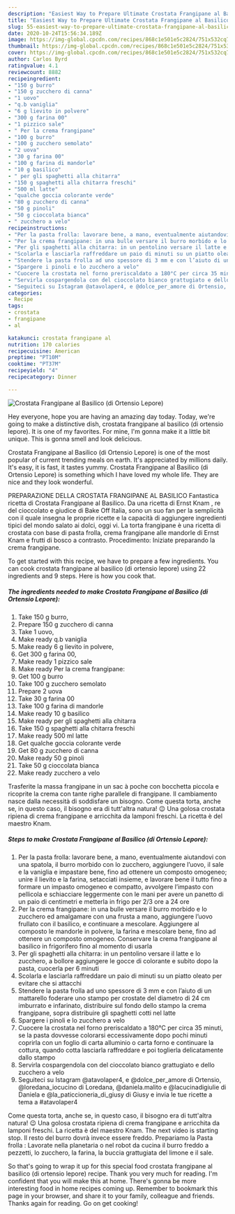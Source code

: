 ```yaml
---
description: "Easiest Way to Prepare Ultimate Crostata Frangipane al Basilico (di Ortensio Lepore)"
title: "Easiest Way to Prepare Ultimate Crostata Frangipane al Basilico (di Ortensio Lepore)"
slug: 55-easiest-way-to-prepare-ultimate-crostata-frangipane-al-basilico-di-ortensio-lepore
date: 2020-10-24T15:56:34.189Z
image: https://img-global.cpcdn.com/recipes/868c1e501e5c2824/751x532cq70/crostata-frangipane-al-basilico-di-ortensio-lepore-recipe-main-photo.jpg
thumbnail: https://img-global.cpcdn.com/recipes/868c1e501e5c2824/751x532cq70/crostata-frangipane-al-basilico-di-ortensio-lepore-recipe-main-photo.jpg
cover: https://img-global.cpcdn.com/recipes/868c1e501e5c2824/751x532cq70/crostata-frangipane-al-basilico-di-ortensio-lepore-recipe-main-photo.jpg
author: Carlos Byrd
ratingvalue: 4.1
reviewcount: 8882
recipeingredient:
- "150 g burro"
- "150 g zucchero di canna"
- "1 uovo"
- "q.b vaniglia"
- "6 g lievito in polvere"
- "300 g farina 00"
- "1 pizzico sale"
- " Per la crema frangipane"
- "100 g burro"
- "100 g zucchero semolato"
- "2 uova"
- "30 g farina 00"
- "100 g farina di mandorle"
- "10 g basilico"
- " per gli spaghetti alla chitarra"
- "150 g spaghetti alla chitarra freschi"
- "500 ml latte"
- "qualche goccia colorante verde"
- "80 g zucchero di canna"
- "50 g pinoli"
- "50 g cioccolata bianca"
- " zucchero a velo"
recipeinstructions:
- "Per la pasta frolla: lavorare bene, a mano, eventualmente aiutandovi con una spatola, il burro morbido con lo zucchero, aggiungere l’uovo, il sale e la vaniglia e impastare bene, fino ad ottenere un composto omogeneo; unire il lievito e la farina, setacciati insieme, e lavorare bene il tutto fino a formare un impasto omogeneo e compatto, avvolgere l’impasto con pellicola e schiacciare leggermente con le mani per avere un panetto di un paio di centimetri e metterla in frigo per 2/3 ore a 24 ore"
- "Per la crema frangipane: in una bulle versare il burro morbido e lo zucchero ed amalgamare con una frusta a mano, aggiungere l’uovo frullato con il basilico, e continuare a mescolare. Aggiungere al composto le mandorle in polvere, la farina e mescolare bene, fino ad ottenere un composto omogeneo. Conservare la crema frangipane al basilico in frigorifero fino al momento di usarla"
- "Per gli spaghetti alla chitarra: in un pentolino versare il latte e lo zucchero, a bollore aggiungere le gocce di colorante e subito dopo la pasta, cuocerla per 6 minuti"
- "Scolarla e lasciarla raffreddare un paio di minuti su un piatto oleato per evitare che si attacchi"
- "Stendere la pasta frolla ad uno spessore di 3 mm e con l’aiuto di un mattarello foderare uno stampo per crostate del diametro di 24 cm imburrato e infarinato, distribuire sul fondo dello stampo la crema frangipane, sopra distribuire gli spaghetti cotti nel latte"
- "Spargere i pinoli e lo zucchero a velo"
- "Cuocere la crostata nel forno preriscaldato a 180°C per circa 35 minuti, se la pasta dovvesse colorarsi eccessivamente dopo pochi minuti coprirla con un foglio di carta alluminio o carta forno e continuare la cottura, quando cotta lasciarla raffreddare e poi toglierla delicatamente dallo stampo"
- "Servirla cospargendola con del cioccolato bianco grattugiato e dello zucchero a velo"
- "Seguiteci su Istagram @atavolaper4, e @dolce_per_amore di Ortensio, @loredana_iocucino di Loredana, @daniela.malito e @lacucinadigiulie di Daniela e @la_paticcioneria_di_giusy di Giusy e invia le tue ricette a tema a #atavolaper4"
categories:
- Recipe
tags:
- crostata
- frangipane
- al

katakunci: crostata frangipane al 
nutrition: 170 calories
recipecuisine: American
preptime: "PT10M"
cooktime: "PT37M"
recipeyield: "4"
recipecategory: Dinner

---
```



![Crostata Frangipane al Basilico (di Ortensio Lepore)](https://img-global.cpcdn.com/recipes/868c1e501e5c2824/751x532cq70/crostata-frangipane-al-basilico-di-ortensio-lepore-recipe-main-photo.jpg)

Hey everyone, hope you are having an amazing day today. Today, we're going to make a distinctive dish, crostata frangipane al basilico (di ortensio lepore). It is one of my favorites. For mine, I'm gonna make it a little bit unique. This is gonna smell and look delicious.

Crostata Frangipane al Basilico (di Ortensio Lepore) is one of the most popular of current trending meals on earth. It's appreciated by millions daily. It's easy, it is fast, it tastes yummy. Crostata Frangipane al Basilico (di Ortensio Lepore) is something which I have loved my whole life. They are nice and they look wonderful.

PREPARAZIONE DELLA CROSTATA FRANGIPANE AL BASILICO Fantastica ricetta di Crostata Frangipane al Basilico. Da una ricetta di Ernst Knam , re del cioccolato e giudice di Bake Off Italia, sono un suo fan per la semplicità con il quale insegna le proprie ricette e la capacità di aggiungere ingredienti tipici del mondo salato ai dolci, oggi vi. La torta frangipane è una ricetta di crostata con base di pasta frolla, crema frangipane alle mandorle di Ernst Knam e frutti di bosco a contrasto. Procedimento: Iniziate preparando la crema frangipane.


To get started with this recipe, we have to prepare a few ingredients. You can cook crostata frangipane al basilico (di ortensio lepore) using 22 ingredients and 9 steps. Here is how you cook that.

<!--inarticleads1-->

##### The ingredients needed to make Crostata Frangipane al Basilico (di Ortensio Lepore):

1. Take 150 g burro,
1. Prepare 150 g zucchero di canna
1. Take 1 uovo,
1. Make ready q.b vaniglia
1. Make ready 6 g lievito in polvere,
1. Get 300 g farina 00,
1. Make ready 1 pizzico sale
1. Make ready  Per la crema frangipane:
1. Get 100 g burro
1. Take 100 g zucchero semolato
1. Prepare 2 uova
1. Take 30 g farina 00
1. Take 100 g farina di mandorle
1. Make ready 10 g basilico
1. Make ready  per gli spaghetti alla chitarra
1. Take 150 g spaghetti alla chitarra freschi
1. Make ready 500 ml latte
1. Get qualche goccia colorante verde
1. Get 80 g zucchero di canna
1. Make ready 50 g pinoli
1. Take 50 g cioccolata bianca
1. Make ready  zucchero a velo


Trasferite la massa frangipane in un sac à poche con bocchetta piccola e ricoprite la crema con tante righe parallele di frangipane. Il cambiamento nasce dalla necessità di soddisfare un bisogno. Come questa torta, anche se, in questo caso, il bisogno era di tutt&#39;altra natura! 😉 Una golosa crostata ripiena di crema frangipane e arricchita da lamponi freschi. La ricetta è del maestro Knam. 

<!--inarticleads2-->

##### Steps to make Crostata Frangipane al Basilico (di Ortensio Lepore):

1. Per la pasta frolla: lavorare bene, a mano, eventualmente aiutandovi con una spatola, il burro morbido con lo zucchero, aggiungere l’uovo, il sale e la vaniglia e impastare bene, fino ad ottenere un composto omogeneo; unire il lievito e la farina, setacciati insieme, e lavorare bene il tutto fino a formare un impasto omogeneo e compatto, avvolgere l’impasto con pellicola e schiacciare leggermente con le mani per avere un panetto di un paio di centimetri e metterla in frigo per 2/3 ore a 24 ore
1. Per la crema frangipane: in una bulle versare il burro morbido e lo zucchero ed amalgamare con una frusta a mano, aggiungere l’uovo frullato con il basilico, e continuare a mescolare. Aggiungere al composto le mandorle in polvere, la farina e mescolare bene, fino ad ottenere un composto omogeneo. Conservare la crema frangipane al basilico in frigorifero fino al momento di usarla
1. Per gli spaghetti alla chitarra: in un pentolino versare il latte e lo zucchero, a bollore aggiungere le gocce di colorante e subito dopo la pasta, cuocerla per 6 minuti
1. Scolarla e lasciarla raffreddare un paio di minuti su un piatto oleato per evitare che si attacchi
1. Stendere la pasta frolla ad uno spessore di 3 mm e con l’aiuto di un mattarello foderare uno stampo per crostate del diametro di 24 cm imburrato e infarinato, distribuire sul fondo dello stampo la crema frangipane, sopra distribuire gli spaghetti cotti nel latte
1. Spargere i pinoli e lo zucchero a velo
1. Cuocere la crostata nel forno preriscaldato a 180°C per circa 35 minuti, se la pasta dovvesse colorarsi eccessivamente dopo pochi minuti coprirla con un foglio di carta alluminio o carta forno e continuare la cottura, quando cotta lasciarla raffreddare e poi toglierla delicatamente dallo stampo
1. Servirla cospargendola con del cioccolato bianco grattugiato e dello zucchero a velo
1. Seguiteci su Istagram @atavolaper4, e @dolce_per_amore di Ortensio, @loredana_iocucino di Loredana, @daniela.malito e @lacucinadigiulie di Daniela e @la_paticcioneria_di_giusy di Giusy e invia le tue ricette a tema a #atavolaper4


Come questa torta, anche se, in questo caso, il bisogno era di tutt&#39;altra natura! 😉 Una golosa crostata ripiena di crema frangipane e arricchita da lamponi freschi. La ricetta è del maestro Knam. The next video is starting stop. Il resto del burro dovrà invece essere freddo. Prepariamo la Pasta frolla : Lavorate nella planetaria o nel robot da cucina il burro freddo a pezzetti, lo zucchero, la farina, la buccia grattugiata del limone e il sale. 

So that's going to wrap it up for this special food crostata frangipane al basilico (di ortensio lepore) recipe. Thank you very much for reading. I'm confident that you will make this at home. There's gonna be more interesting food in home recipes coming up. Remember to bookmark this page in your browser, and share it to your family, colleague and friends. Thanks again for reading. Go on get cooking!
